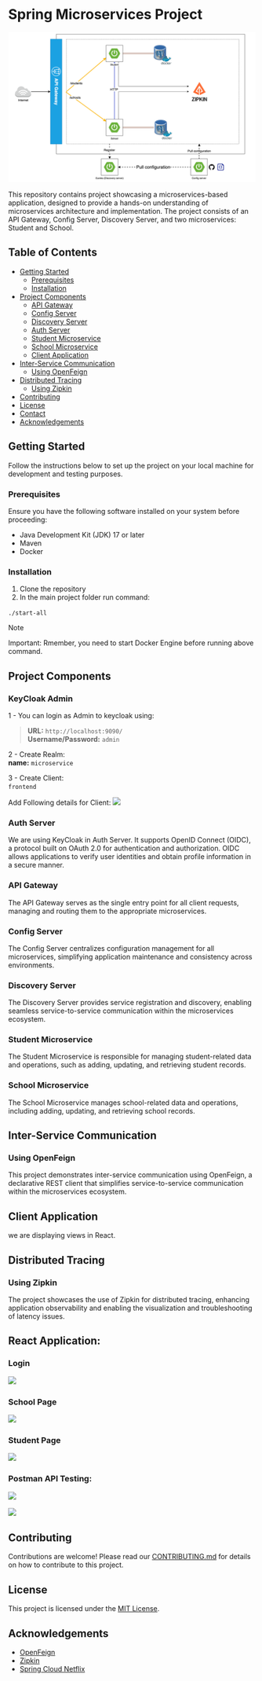 # Spring Microservices Project

![Prohect Diagram](/images/project-diagram.png)

This repository contains project showcasing a microservices-based application, designed to provide a hands-on understanding of microservices architecture and implementation. The project consists of an API Gateway, Config Server, Discovery Server, and two microservices: Student and School.

## Table of Contents

- [Getting Started](#getting-started)
    - [Prerequisites](#prerequisites)
    - [Installation](#installation)
- [Project Components](#project-components)
    - [API Gateway](#api-gateway)
    - [Config Server](#config-server)
    - [Discovery Server](#discovery-server)
    - [Auth Server](#auth-server)
    - [Student Microservice](#student-microservice)
    - [School Microservice](#school-microservice)
    - [Client Application](#client-application)
- [Inter-Service Communication](#inter-service-communication)
    - [Using OpenFeign](#using-openfeign)
- [Distributed Tracing](#distributed-tracing)
    - [Using Zipkin](#using-zipkin)
- [Contributing](#contributing)
- [License](#license)
- [Contact](#contact)
- [Acknowledgements](#acknowledgements)

## Getting Started

Follow the instructions below to set up the project on your local machine for development and testing purposes.

### Prerequisites

Ensure you have the following software installed on your system before proceeding:

- Java Development Kit (JDK) 17 or later
- Maven
- Docker

### Installation

1. Clone the repository
2. In the main project folder run command: 

``` ./start-all ```

> [!NOTE]
> Important: Rmember, you need to start Docker Engine before running above command. 


## Project Components

### KeyCloak Admin

1 - You can login as Admin to keycloak using:
>**URL:** `http://localhost:9090/` \
>**Username/Password:** `admin`

2 - Create Realm:\
**name:** `microservice`

3 - Create Client:\
`frontend`

Add Following details for Client:
![](/images/keycloak-details.png)


### Auth Server

We are using KeyCloak in Auth Server. It supports OpenID Connect (OIDC), a protocol built on OAuth 2.0 for authentication and authorization. OIDC allows applications to verify user identities and obtain profile information in a secure manner.

### API Gateway

The API Gateway serves as the single entry point for all client requests, managing and routing them to the appropriate microservices.

### Config Server

The Config Server centralizes configuration management for all microservices, simplifying application maintenance and consistency across environments.

### Discovery Server

The Discovery Server provides service registration and discovery, enabling seamless service-to-service communication within the microservices ecosystem.

### Student Microservice

The Student Microservice is responsible for managing student-related data and operations, such as adding, updating, and retrieving student records.

### School Microservice

The School Microservice manages school-related data and operations, including adding, updating, and retrieving school records.

## Inter-Service Communication

### Using OpenFeign

This project demonstrates inter-service communication using OpenFeign, a declarative REST client that simplifies service-to-service communication within the microservices ecosystem.

## Client Application
we are displaying views in React.

## Distributed Tracing

### Using Zipkin

The project showcases the use of Zipkin for distributed tracing, enhancing application observability and enabling the visualization and troubleshooting of latency issues.

## React Application:

### Login
![](/images/react-login.png)


### School Page
![](/images/react-school.png)

### Student Page
![](/images/react-student.png)


### Postman API Testing:

![](/images/post-screen1.png)

![](/images/post-screen2.png)


## Contributing

Contributions are welcome! Please read our [CONTRIBUTING.md](CONTRIBUTING.md) for details on how to contribute to this project.

## License

This project is licensed under the [MIT License](LICENSE).


## Acknowledgements

- [OpenFeign](https://github.com/OpenFeign/feign)
- [Zipkin](https://zipkin.io/)
- [Spring Cloud Netflix](https://spring.io/projects/spring-cloud-netflix)